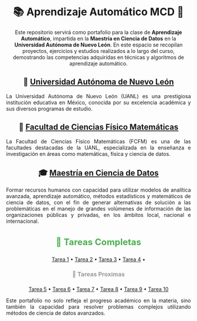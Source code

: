 <h1 align="center">📚 Aprendizaje Automático MCD 🚀</h1>

<p align="center">
  Este repositorio servirá como portafolio para la clase de <strong>Aprendizaje Automático</strong>, impartida en la <strong>Maestría en Ciencia de Datos</strong> en la <strong>Universidad Autónoma de Nuevo León</strong>. En este espacio se recopilan proyectos, ejercicios y estudios realizados a lo largo del curso, demostrando las competencias adquiridas en técnicas y algoritmos de aprendizaje automático.
</p>

<h2 align="center">🏫 <a href="https://www.uanl.mx/" target="_blank">Universidad Autónoma de Nuevo León</a></h2>
<p align="justify">
  La Universidad Autónoma de Nuevo León (UANL) es una prestigiosa institución educativa en México, conocida por su excelencia académica y sus diversos programas de estudio.
</p>

<h2 align="center">📐 <a href="https://www.fcfm.uanl.mx/" target="_blank">Facultad de Ciencias Físico Matemáticas</a></h2>
<p align="justify">
  La Facultad de Ciencias Físico Matemáticas (FCFM) es una de las facultades destacadas de la UANL, especializada en la enseñanza e investigación en áreas como matemáticas, física y ciencia de datos.
</p>

<h2 align="center">🎓 <a href="https://www.fcfm.uanl.mx/posgrados/maestria-en-ciencia-de-datos" target="_blank">Maestría en Ciencia de Datos</a></h2>
<p align="justify">
  Formar recursos humanos con capacidad para utilizar modelos de analítica avanzada, aprendizaje automático, métodos estadísticos y matemáticos de ciencia de datos, con el fin de generar alternativas de solución a las problemáticas en el manejo de grandes volúmenes de información de las organizaciones públicas y privadas, en los ámbitos local, nacional e internacional.
</p>

<h3 align="center" style="font-size: 24px; color: #4CAF50;" >📝 Tareas Completas </h3>
<p align="center">
  <a href="tareas/tarea1.ipynb">Tarea 1</a> • 
  <a href="tareas/tarea2.ipynb">Tarea 2</a> •
  <a href="tareas/tarea3.ipynb">Tarea 3</a> •
  <a href="tareas/tarea4.ipynb">Tarea 4</a> • 
</p>

<h4 align="center" style="font-size: 16px; color: #999;" >📝 Tareas Proximas </h4>
<p align="center">
  <a href="tareas/tarea5">Tarea 5</a> • 
  <a href="tareas/tarea6">Tarea 6</a> • 
  <a href="tareas/tarea7">Tarea 7</a> • 
  <a href="tareas/tarea8">Tarea 8</a> • 
  <a href="tareas/tarea9">Tarea 9</a> • 
  <a href="tareas/tarea10">Tarea 10</a>
</p>

<p align="justify">
  Este portafolio no solo refleja el progreso académico en la materia, sino también la capacidad para resolver problemas complejos utilizando métodos de ciencia de datos avanzados.
</p>

